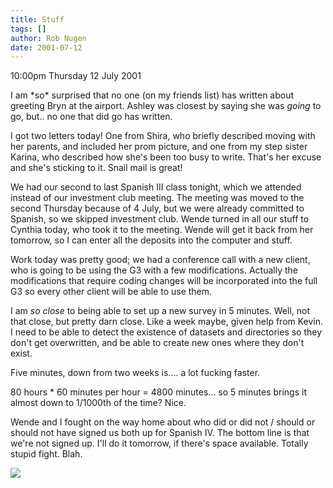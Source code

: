 ```yaml
---
title: Stuff
tags: []
author: Rob Nugen
date: 2001-07-12
---
```


<p class=date>10:00pm Thursday 12 July 2001</p>

<p>I am *so* surprised that no one (on my friends
list) has written about greeting Bryn at the airport. 
Ashley was closest by saying she was <em>going</em> to
go, but.. no one that did go has written.</p>

<p>I got two letters today!  One from Shira, who
briefly described moving with her parents, and
included her prom picture, and one from my step sister
Karina, who described how she's been too busy to
write.  That's her excuse and she's sticking to it. 
Snail mail is great!</p>

<p>We had our second to last Spanish III class
tonight, which we attended instead of our investment
club meeting.  The meeting was moved to the second
Thursday because of 4 July, but we were already
committed to Spanish, so we skipped investment club. 
Wende turned in all our stuff to Cynthia today, who
took it to the meeting.  Wende will get it back from
her tomorrow, so I can enter all the deposits into the
computer and stuff.</p>

<p>Work today was pretty good; we had a conference
call with a new client, who is going to be using the
G3 with a few modifications.  Actually the
modifications that require coding changes will be
incorporated into the full G3 so every other client
will be able to use them.</p>

<p>I am <em>so close</em> to being able to set up a
new survey in 5 minutes.  Well, not that close, but
pretty darn close.  Like a week maybe, given help from
Kevin.  I need to be able to detect the existence of
datasets and directories so they don't get
overwritten, and be able to create new ones where they
don't exist.</p>

<p>Five minutes, down from two weeks is.... a lot
fucking faster.</p>

<p>80 hours * 60 minutes per hour = 4800 minutes... so
5 minutes brings it almost down to 1/1000th of the
time?  Nice.</p>

<p>Wende and I fought on the way home about who did or
did not / should or should not have signed us both up
for Spanish IV.  The bottom line is that we're not
signed up.  I'll do it tomorrow, if there's space
available.  Totally stupid fight.  Blah.</p>

<p><img src="/images/rob/wL-ROB.gif"/></p>
